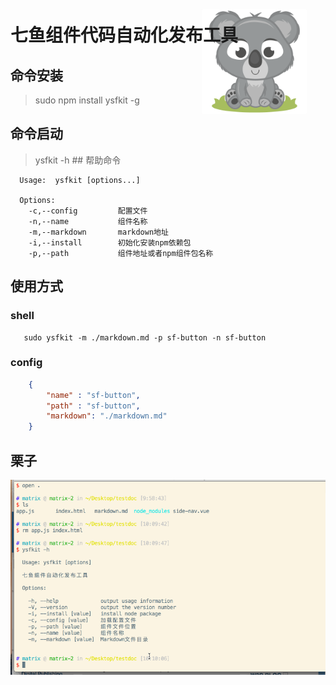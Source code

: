 # 七鱼组件代码自动化发布工具 <img align="right" width="168" height="168" src="./assets/koala.png" title="logo" style="margin: -60px 30px 0 0;">

## 命令安装
> sudo npm install ysfkit -g


## 命令启动
> ysfkit -h   ## 帮助命令

```
  Usage:  ysfkit [options...]

  Options:
    -c,--config         配置文件
    -n,--name           组件名称
    -m,--markdown       markdown地址
    -i,--install        初始化安装npm依赖包
    -p,--path           组件地址或者npm组件包名称
```

## 使用方式
### shell

```shell
   sudo ysfkit -m ./markdown.md -p sf-button -n sf-button
```

### config

```json
    {
        "name" : "sf-button",
        "path" : "sf-button",
        "markdown": "./markdown.md"
    }
```

## 栗子

![七鱼组件代码自动化发布工具](./assets/ysfkit.gif)

